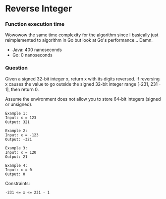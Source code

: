 # Reverse Integer

### Function execution time
Wowowow the same time complexity for the algorithm since I basically just reimplemented to algorithm in Go but look at Go's performance... Damn.
- Java: 400 nanoseconds
- Go: 0 nanoseconds

### Question
Given a signed 32-bit integer x, return x with its digits reversed. If reversing x causes the value to go outside the signed 32-bit integer range [-231, 231 - 1], then return 0.

Assume the environment does not allow you to store 64-bit integers (signed or unsigned).

 
```
Example 1:
Input: x = 123
Output: 321

Example 2:
Input: x = -123
Output: -321

Example 3:
Input: x = 120
Output: 21

Example 4:
Input: x = 0
Output: 0
```

Constraints:

```-231 <= x <= 231 - 1```


